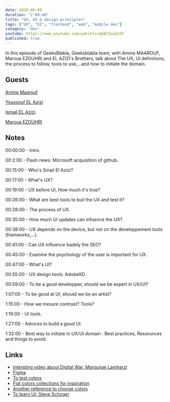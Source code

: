 ```yaml
---
date: 2018-06-09
duration: "2:00:40"
title: "UX, UI & design principles"
tags: ["UX", "UI", "frontend", "web", "mobile dev"]
category: "dev"
youtube: https://www.youtube.com/watch?v=Zp6CSoa1S4Y
published: true
---
```


In this episode of GeeksBlabla, Geeksblabla team, with Amine MAAROUF, Maroua EZOUHRI and EL AZIZI's Brothers, talk about The UX, UI definitions, the process to follow, tools to use,...and how to initiate the domain.

## Guests

[Amine Maarouf](https://web.facebook.com/amiiiinema)

[Youssouf EL Azizi](https://elazizi.com)

[Ismail EL Azizi](https://www.linkedin.com/in/ismail-el-azizi/)

[Maroua EZOUHRI](https://www.linkedin.com/in/maroua-ezouhri-381174a7)

## Notes

00:00:00 - Intro.

00:2:00 - Flash news: Microsoft acquisition of github.

00:15:00 - Who's Smail El Azizi?

00:17:00 - What's UX?

00:19:00 - UX before UI, How much it's true?

00:26:00 - What are best tools to buil the UX and test it?

00:28:00 - The process of UX.

00:35:00 - How much UI updates can infuence the UX?

00:38:00 - UX depends on the device, but not on the developpement tools (framworks,...).

00:41:00 - Can UX influence badely the SEO?

00:45:00 - Examine the psychology of the user is important for UX.

00:47:00 - What's UI?

00:55:00 - UX design tools: AdobeXD.

00:59:00 - To be a good developper, should we be expert in UX/UI?

1:07:00 - To be good at UI, should we be an artist?

1:15:00 - How we mesure contrast? Tools?

1:19:00 - UI tools.

1:27:00 - Advices to build a good UI.

1:32:00 - Best way to initiate in UX/UI domain : Best practices, Ressources and things to avoid.

## Links

- [Intersting video about Digital War, Marounae Lamharzi](https://www.youtube.com/watch?v=Saqb2Fk58aw&feature=youtu.be&fbclid=IwAR0WkKsgg30BnjrYbka_K5esdrR83Of7FFvBHGX_oTlEend-CD7JPqpgYZI)
- [Figma](Www.figma.com)
- [To test colors](https://coolors.co/)
- [Flat colors collections for inspiration](https://flatuicolors.com/)
- [Another reference to choose colors](http://colorsupplyyy.com/app/)
- [To learn UI: Steve Schoger](https://www.youtube.com/channel/UCxqiDtkXtOCNJdckODHk9YA)
